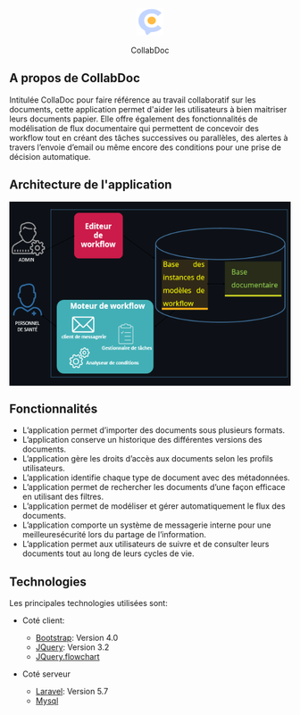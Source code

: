 
<p align="center">
  <img src="public/assets/img/logo.svg" width="50" height="50" class="navbar-logo" alt="logo">
  <p align="center">CollabDoc</p>
</p>

## A propos de CollabDoc

Intitulée CollaDoc pour faire référence au travail collaboratif sur les documents,  cette application permet d'aider les utilisateurs à bien maitriser leurs documents papier. Elle offre également des fonctionnalités de modélisation de flux documentaire qui
permettent de concevoir des workflow tout en créant des tâches successives ou parallèles,
des alertes à travers l’envoie d’email ou même encore des conditions pour une prise de
décision automatique.


## Architecture de l'application
<p align="center">
 <img src="public/assets/img/archi.PNG"  align="center" width="550" height="330" alt="Architecture">
</p>

## Fonctionnalités
* L’application permet d’importer des documents sous plusieurs formats.
* L’application conserve un historique des différentes versions des documents.
* L’application gère les droits d’accès aux documents selon les profils utilisateurs.
* L’application identifie chaque type de document avec des métadonnées.
* L’application permet de rechercher les documents d’une façon efficace en utilisant des filtres.
* L’application permet de modéliser et gérer automatiquement le flux des documents.
* L’application comporte un système de messagerie interne pour une meilleuresécurité lors du partage de l’information.
* L’application permet aux utilisateurs de suivre et de consulter leurs
documents tout au long de leurs cycles de vie. 

## Technologies 
Les principales technologies utilisées sont:
* Coté client:
  * [Bootstrap](https://getbootstrap.com/): Version 4.0
  * [JQuery](https://example.com): Version 3.2
  * [JQuery.flowchart](https://github.com/sdrdis/jquery.flowchart)


* Coté serveur
  * [Laravel](https://laravel.com/): Version 5.7
  * [Mysql](https://www.mysql.com/fr/)


